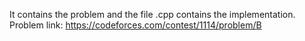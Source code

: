It contains the problem and the file .cpp contains the implementation.
Problem link:
https://codeforces.com/contest/1114/problem/B